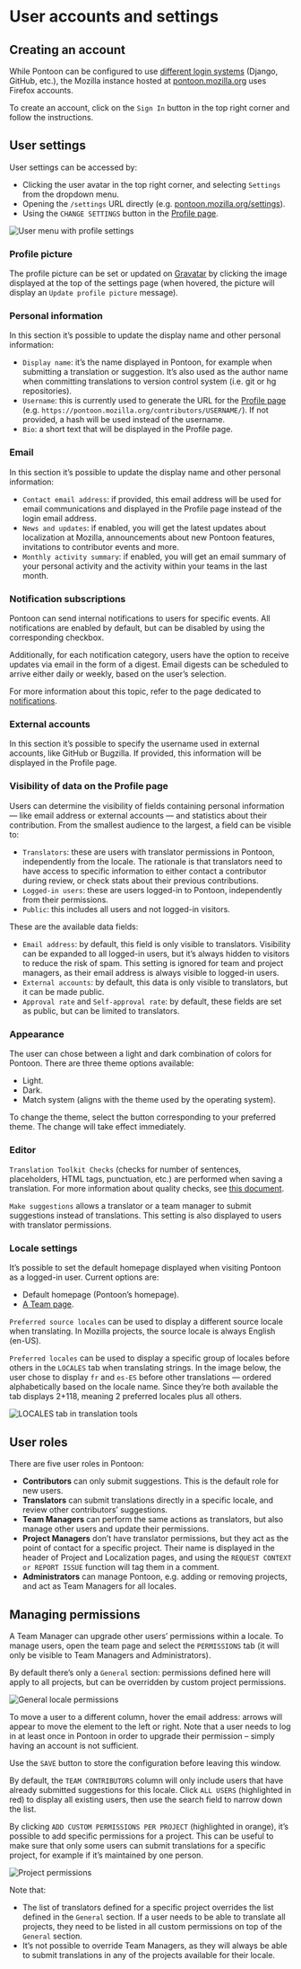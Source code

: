 # User accounts and settings

<!-- toc -->

## Creating an account

While Pontoon can be configured to use [different login systems](https://mozilla-pontoon.readthedocs.io/en/latest/admin/deployment.html#environment-variables) (Django, GitHub, etc.), the Mozilla instance hosted at [pontoon.mozilla.org](https://pontoon.mozilla.org/) uses Firefox accounts.

To create an account, click on the `Sign In` button in the top right corner and follow the instructions.

## User settings

User settings can be accessed by:
* Clicking the user avatar in the top right corner, and selecting `Settings` from the dropdown menu.
* Opening the `/settings` URL directly (e.g. [pontoon.mozilla.org/settings](https://pontoon.mozilla.org/settings/)).
* Using the `CHANGE SETTINGS` button in the [Profile page](profile.md).

![User menu with profile settings](../../assets/images/pontoon/users/profile_settings.png "User menu with profile settings")

### Profile picture

The profile picture can be set or updated on [Gravatar](http://gravatar.com/) by clicking the image displayed at the top of the settings page (when hovered, the picture will display an `Update profile picture` message).

### Personal information

In this section it’s possible to update the display name and other personal information:
* `Display name`: it’s the name displayed in Pontoon, for example when submitting a translation or suggestion. It’s also used as the author name when committing translations to version control system (i.e. git or hg repositories).
* `Username`: this is currently used to generate the URL for the [Profile page](profile.md) (e.g. `https://pontoon.mozilla.org/contributors/USERNAME/`). If not provided, a hash will be used instead of the username.
* `Bio`: a short text that will be displayed in the Profile page.

### Email

In this section it’s possible to update the display name and other personal information:
* `Contact email address`: if provided, this email address will be used for email communications and displayed in the Profile page instead of the login email address.
* `News and updates`: if enabled, you will get the latest updates about localization at Mozilla, announcements about new Pontoon features, invitations to contributor events and more.
* `Monthly activity summary`: if enabled, you will get an email summary of your personal activity and the activity within your teams in the last month.

### Notification subscriptions

Pontoon can send internal notifications to users for specific events. All notifications are enabled by default, but can be disabled by using the corresponding checkbox.

Additionally, for each notification category, users have the option to receive updates via email in the form of a digest. Email digests can be scheduled to arrive either daily or weekly, based on the user’s selection.

For more information about this topic, refer to the page dedicated to [notifications](notifications.md).

### External accounts

In this section it’s possible to specify the username used in external accounts, like GitHub or Bugzilla. If provided, this information will be displayed in the Profile page.

### Visibility of data on the Profile page

Users can determine the visibility of fields containing personal information — like email address or external accounts — and statistics about their contribution. From the smallest audience to the largest, a field can be visible to:
* `Translators`: these are users with translator permissions in Pontoon, independently from the locale. The rationale is that translators need to have access to specific information to either contact a contributor during review, or check stats about their previous contributions.
* `Logged-in users`: these are users logged-in to Pontoon, independently from their permissions.
* `Public`: this includes all users and not logged-in visitors.

These are the available data fields:
* `Email address`: by default, this field is only visible to translators. Visibility can be expanded to all logged-in users, but it’s always hidden to visitors to reduce the risk of spam. This setting is ignored for team and project managers, as their email address is always visible to logged-in users.
* `External accounts`: by default, this data is only visible to translators, but it can be made public.
* `Approval rate` and `Self-approval rate`: by default, these fields are set as public, but can be limited to translators.

### Appearance

The user can chose between a light and dark combination of colors for Pontoon. There are three theme options available:

* Light.
* Dark.
* Match system (aligns with the theme used by the operating system).

To change the theme, select the button corresponding to your preferred theme. The change will take effect immediately.

### Editor

`Translation Toolkit Checks` (checks for number of sentences, placeholders, HTML tags, punctuation, etc.) are performed when saving a translation. For more information about quality checks, see [this document](translate.md#quality-checks).

`Make suggestions` allows a translator or a team manager to submit suggestions instead of translations. This setting is also displayed to users with translator permissions.

### Locale settings

It’s possible to set the default homepage displayed when visiting Pontoon as a logged-in user. Current options are:
* Default homepage (Pontoon’s homepage).
* [A Team page](teams_projects.md#team-page).

`Preferred source locales` can be used to display a different source locale when translating. In Mozilla projects, the source locale is always English (en-US).

`Preferred locales` can be used to display a specific group of locales before others in the `LOCALES` tab when translating strings. In the image below, the user chose to display `fr` and `es-ES` before other translations — ordered alphabetically based on the locale name. Since they’re both available the tab displays 2+118, meaning 2 preferred locales plus all others.

![LOCALES tab in translation tools](../../assets/images/pontoon/users/translation_locales.png "LOCALES tab in translation tools")

## User roles

There are five user roles in Pontoon:
* **Contributors** can only submit suggestions. This is the default role for new users.
* **Translators** can submit translations directly in a specific locale, and review other contributors’ suggestions.
* **Team Managers** can perform the same actions as translators, but also manage other users and update their permissions.
* **Project Managers** don’t have translator permissions, but they act as the point of contact for a specific project. Their name is displayed in the header of Project and Localization pages, and using the `REQUEST CONTEXT or REPORT ISSUE` function will tag them in a comment.
* **Administrators** can manage Pontoon, e.g. adding or removing projects, and act as Team Managers for all locales.

## Managing permissions

A Team Manager can upgrade other users’ permissions within a locale. To manage users, open the team page and select the `PERMISSIONS` tab (it will only be visible to Team Managers and Administrators).

By default there’s only a `General` section: permissions defined here will apply to all projects, but can be overridden by custom project permissions.

![General locale permissions](../../assets/images/pontoon/users/permissions_general.png)

To move a user to a different column, hover the email address: arrows will appear to move the element to the left or right. Note that a user needs to log in at least once in Pontoon in order to upgrade their permission – simply having an account is not sufficient.

Use the `SAVE` button to store the configuration before leaving this window.

By default, the `TEAM CONTRIBUTORS` column will only include users that have already submitted suggestions for this locale. Click `ALL USERS` (highlighted in red) to display all existing users, then use the search field to narrow down the list.

By clicking `ADD CUSTOM PERMISSIONS PER PROJECT` (highlighted in orange), it’s possible to add specific permissions for a project. This can be useful to make sure that only some users can submit translations for a specific project, for example if it’s maintained by one person.

![Project permissions](../../assets/images/pontoon/users/permissions_project.png)

Note that:
* The list of translators defined for a specific project overrides the list defined in the `General` section. If a user needs to be able to translate all projects, they need to be listed in all custom permissions on top of the `General` section.
* It’s not possible to override Team Managers, as they will always be able to submit translations in any of the projects available for their locale.
